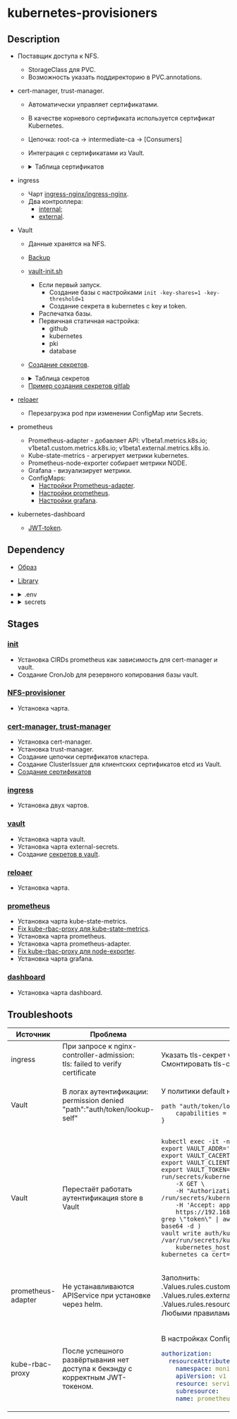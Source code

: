 # kubernetes-provisioners
## Description
* Поставщик доступа к NFS.
  * StorageClass для PVC.
  * Возможность указать поддиректорию в PVC.annotations.
* cert-manager, trust-manager.
  * Автоматически управляет сертификатами.
  * В качестве корневого сертификата используется сертификат Kubernetes.
  * Цепочка: root-ca -> intermediate-ca -> [Consumers]
  * Интеграция с сертификатами из Vault.
  * <details><summary> Таблица сертификатов </summary>

    | Consumer              | Source       | Consumers                                    | Type   |
    |-----------------------|:-------------|:---------------------------------------------|:-------|
    | ingress               | cert-manager | provisioners/ingress                         | server |
    | vault                 | cert-manager | secrets/vault                                | server |
    | prometheus            | cert-manager | monitoring/prometheus<br/>monitoring/grafena | server |
    | client-etcd           | vault        | storage/minio                                | client |
    | kuber                 | cert-manager | monitoring/dashboard                         | server |
    | minio                 | cert-manager | storage/minio                                | server |
    | pgsql                 | cert-manager | storage/pgsql                                | server |    
    | pgadmin               | cert-manager | storage/pgadmin                              | server |
    | redis                 | cert-manager | storage/redis                                | server |
    | gitlab                | cert-manager | gitlab/gitlab                                | server |  
    | kubernetes-agent-dev  | cert-manager | dev/kubernetes-agent-dev                     | server |
    | kubernetes-agent-prod | cert-manager | dev/kubernetes-agent-prod                    | server |

  </details>
* ingress
  * Чарт [ingress-nginx/ingress-nginx](https://github.com/kubernetes/ingress-nginx).
  * Два контроллера: 
    * [internal](https://github.com/FZEN475/kubernetes-provisioners/blob/main/config/_3_ingress/_1_values-internal.yaml); 
    * [external](https://github.com/FZEN475/kubernetes-provisioners/blob/main/config/_3_ingress/_2_values-external.yaml).
* Vault
  * Данные хранятся на NFS.
  * [Backup](https://github.com/FZEN475/kubernetes-provisioners/blob/main/playbooks/_0_init/_1_install.yaml)
  * [vault-init.sh](https://github.com/FZEN475/kubernetes-provisioners/blob/main/config/_4_vault/vault-init.sh)
    * Если первый запуск.
      * Создание базы с настройками `init -key-shares=1 -key-threshold=1`
      * Создание секрета в kubernetes c key и token.
    * Распечатка базы.
    * Первичная статичная настройка:
      * github
      * kubernetes
      * pki
      * database
  * [Создание секретов](https://github.com/FZEN475/ansible-library?tab=readme-ov-file#add_vault_secret).
  * <details><summary> Таблица секретов </summary>

    | SecretStore       | External |     Dynamic     | Secret name                                                                                                                                                                                                                                 | Comment                                                                                    | 
    |-------------------|:--------:|:---------------:|:--------------------------------------------------------------------------------------------------------------------------------------------------------------------------------------------------------------------------------------------|:-------------------------------------------------------------------------------------------|
    | grafana-ss        | &cross;  |     &check;     | monitoring/grafana-secrets                                                                                                                                                                                                                  |                                                                                            |
    | minio-ss          | &cross;  |     &check;     | storage/minio-secrets                                                                                                                                                                                                                       |                                                                                            |
    | storage-minio-css | &check;  |     &check;     | storage/minio-gitlab-secrets<br/>gitlab/gitlab-minio-secrets                                                                                                                                                                                | Учетная запись gitlab для minio;<br/>Ключ доступа к minio в gitlab.                        | 
    | pgsql-ss          | &cross;  | &cross;/&check; | storage/pgsql-secrets<br/>storage/pgadmin-pgsql-secrets                                                                                                                                                                                     | Пароль postgres статический;<br/>PGAdmin использует пароль postgres                        |
    | pgadmin-ss        | &cross;  |     &check;     | storage/pgadmin-secrets                                                                                                                                                                                                                     |                                                                                            |
    | gitlab-pgsql-css  | &check;  |     &check;     | gitlab/gitlab-pgsql-secrets                                                                                                                                                                                                                 | Пароль хранится и ротируется в Vault.                                                      | 
    | redis-ss          | &cross;  |     &check;     | storage/redis-secrets                                                                                                                                                                                                                       | Использует секреты redis-clients-secrets                                                   |
    | storage-redis-css | &check;  |     &check;     | storage/redis-clients-secrets<br/>storage/redis-secrets<br/>gitlab/gitlab-redis-secrets                                                                                                                                                     |                                                                                            | 
    | gitlab-ss         | &cross;  |     &cross;     | gitlab/gitlab-secrets<br/>gitlab/kas-secrets<br/>gitlab/rails-secrets<br/>gitlab/gitaly-secrets<br/>gitlab/registry-secrets<br/>gitlab/registry-connect-secrets<br/>gitlab/pages-secrets<br/>gitlab/runner-secrets<br/>gitlab/shell-secrets | Все пароли статические и [созданы отдельно]();<br/> Пароль runner-secrets не используется. |
    | runners-ss        | &cross;  |     &cross;     | gitlab/runners-secrets<br/>gitlab/runner-no-tag-secrets<br/>gitlab/runner-docker-builder-secrets<br/>gitlab/runner-helm-secrets<br/>gitlab/runner-gitlab-registry-secrets                                                                   | runner-gitlab-registry-secrets для доступа раннеров к закрытым репозиториям gitlab.        | 
    | gitlab-agent-ss   | &cross;  |     &cross;     | dev/gitlab-agent-secrets<br/>prod/gitlab-agent-secrets                                                                                                                                                                                      | gitlab-agent-secrets - токен регистрации агента KAS.                                       |
  
  </details>
  
  * [Пример создания секретов gitlab](https://github.com/FZEN475/kubernetes-provisioners/blob/main/playbooks/_4_vault/_0_gitlab_secrets_example.yaml)

* [reloaer](https://github.com/stakater/Reloader)
  * Перезагрузка pod при изменении ConfigMap или Secrets.
* prometheus
  * Prometheus-adapter - добавляет API: v1beta1.metrics.k8s.io; v1beta1.custom.metrics.k8s.io; v1beta1.external.metrics.k8s.io.
  * Kube-state-metrics - агрегирует метрики kubernetes.
  * Prometheus-node-exporter собирает метрики NODE.
  * Grafana - визуализирует метрики.
  * ConfigMaps:
    * [Настройки Prometheus-adapter](https://github.com/FZEN475/kubernetes-provisioners/blob/main/config/_6_prometheus/config/adapter-rules.yaml).
    * [Настройки prometheus](https://github.com/FZEN475/kubernetes-provisioners/blob/main/config/_6_prometheus/config/prometheus.yml).
    * [Настройки grafana](https://github.com/FZEN475/kubernetes-provisioners/blob/main/config/_6_prometheus/config/dashboard.json).
* kubernetes-dashboard
  * [JWT-token](https://github.com/FZEN475/kubernetes-provisioners/blob/main/config/_7_dashboard/config/dashboard-read-only.yaml).

## Dependency
* [Образ](https://github.com/FZEN475/ansible-image)
* [Library](https://github.com/FZEN475/ansible-library)
* <details><summary> .env </summary>

  ```properties
  TERRAFORM_REPO="https://github.com/FZEN475/kubernetes-provisioners.git"
  #GIT_EXTRA_PARAM="-bdev"
  SECURE_SERVER=""
  SECURE_PATH=""
  LIBRARY="https://github.com/FZEN475/ansible-library.git"
  ``` 
  </details>

* <details><summary> secrets </summary>
  
  ```yaml
  secrets:
    - id_ed25519
    - pgsql_password # Постоянный пароль пользоватьеля postgress
    - gitlab-secrets.yaml # Статические секреты gitlab
  ```
</details>

## Stages
### [init](https://github.com/FZEN475/kubernetes-provisioners/blob/main/playbooks/_0_init/_1_install.yaml)
* Установка CIRDs prometheus как зависимость для cert-manager и vault.
* Создание CronJob для резервного копирования базы vault.
### [NFS-provisioner](https://github.com/FZEN475/kubernetes-provisioners/blob/main/playbooks/_1_NFS/_1_install.yaml)
* Установка чарта.
### [cert-manager, trust-manager](https://github.com/FZEN475/kubernetes-provisioners/blob/main/playbooks/_2_cert-manager/_1_install.yaml)
* Установка cert-manager.
* Установка trust-manager.
* Создание цепочки сертификатов кластера.
* Создание ClusterIssuer для клиентских сертификатов etcd из Vault.
* [Создание сертификатов](https://github.com/FZEN475/kubernetes-provisioners/blob/main/playbooks/_2_cert-manager/_2_certificates.yaml)
### [ingress](https://github.com/FZEN475/kubernetes-provisioners/blob/main/playbooks/_3_ingress/_1_install.yaml)
* Установка двух чартов.
### [vault](https://github.com/FZEN475/kubernetes-provisioners/blob/main/playbooks/_4_vault/_1_install.yaml)
* Установка чарта vault.
* Установка чарта external-secrets.
* Создание [секретов в vault](https://github.com/FZEN475/kubernetes-provisioners/blob/main/playbooks/_4_vault/_2_secrets.yaml).
### [reloaer](https://github.com/FZEN475/kubernetes-provisioners/blob/main/playbooks/_5_reloader/_1_install.yaml)
* Установка чарта.
### [prometheus](https://github.com/FZEN475/kubernetes-provisioners/blob/main/playbooks/_6_prometheus/_1_install.yaml)
* Установка чарта kube-state-metrics.
* [Fix kube-rbac-proxy для kube-state-metrics](https://github.com/FZEN475/kubernetes-provisioners?tab=readme-ov-file#Troubleshoots).
* Установка чарта prometheus.
* Установка чарта prometheus-adapter.
* [Fix kube-rbac-proxy для node-exporter](https://github.com/FZEN475/kubernetes-provisioners?tab=readme-ov-file#Troubleshoots).
* Установка чарта grafana.
### [dashboard](https://github.com/FZEN475/kubernetes-provisioners/blob/main/playbooks/_7_dashboard/_1_install.yaml)
* Установка чарта dashboard.

## Troubleshoots

<!DOCTYPE html>
<table>
  <thead>
    <tr>
      <th>Источник</th>
      <th>Проблема</th>
      <th>Решение</th>
    </tr>
  </thead>
  <tr>
      <td>ingress</td>
      <td>При запросе к nginx-controller-admission: <br/> tls: failed to verify certificate</td>
      <td>

Указать tls-секрет через extraArgs;<br/>
Смонтировать tls-секрет и указать пути из extraArgs;
</td>
  </tr>
  <tr>
      <td>Vault</td>
      <td>В логах аутентификации: <br/> permission denied<br/>"path":"auth/token/lookup-self"</td>
      <td>

У политики default нет разрешений на чтение пути.<br/>
```
path "auth/token/lookup-self" {
    capabilities = ["read"]
}
```
</td>
  </tr>
  <tr>
      <td>Vault</td>
      <td>Перестаёт работать аутентификация store в Vault</td>
      <td>

```shell
kubectl exec -it -n secrets            pod/vault-0 -- ash
export VAULT_ADDR='https://127.0.0.1:8200'
export VAULT_CACERT='/tmp/certs/ca.crt'
export VAULT_CLIENT_TIMEOUT=300s
export VAULT_TOKEN=$(/tmp/curl -k --cacert run/secrets/kubernetes.io/serviceaccount/ca.crt\
    -X GET \
    -H "Authorization: Bearer $(cat /run/secrets/kubernetes.io/serviceaccount/token)" \
    -H 'Accept: application/json' \
    https://192.168.2.2:6443/api/v1/namespaces/secrets/secrets/vault | grep \"token\" | awk '{gsub(/"/, "", $2);gsub(/,/, "", $2);print $2}' | base64 -d )
vault write auth/kubernetes/config token_reviewer_jwt="$(cat /var/run/secrets/kubernetes.io/serviceaccount/token)" \
    kubernetes_host=https://192.168.2.2:6443 kubernetes_ca_cert=@/var/run/secrets/kubernetes.io/serviceaccount/ca.crt
```

</td>
  </tr>
  <tr>
      <td>prometheus-adapter</td>
      <td>Не устанавливаются APIService при установке через helm.</td>
      <td>

Заполнить:<br/>.Values.rules.custom<br/>.Values.rules.external<br/>.Values.rules.resource<br/>
Любыми правилами. Потом можно менять редактированием ConfigMap.
</td>
  </tr>
  <tr>
      <td>kube-rbac-proxy</td>
      <td>После успешного развёртывания нет доступа к бекэнду с корректным JWT-токеном.</td>
      <td>

В настройках ConfigMap очистить subresource.
```yaml
authorization:
  resourceAttributes:
    namespace: monitoring
    apiVersion: v1
    resource: services
    subresource:
    name: prometheus-kube-state-metrics
```
</td>
  </tr>
</table>